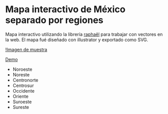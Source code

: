 # Mapa interactivo de México separado por regiones

Mapa interactivo utilizando la librería [raphaêl](http://raphaeljs.com/) para trabajar con vectores en la web. El mapa fué diseñado con illustrator y exportado como SVG.

[!Imagen de muestra](https://firebasestorage.googleapis.com/v0/b/arthropod-cd97f.appspot.com/o/mapa-1.png?alt=media&token=be0081ad-997d-4181-b52a-dc2a1907f2fb)

[Demo](http://ivnfco.x10.mx/map/)

* Noroeste
* Noreste
* Centronorte
* Centrosur
* Occidente
* Oriente
* Suroeste
* Sureste


